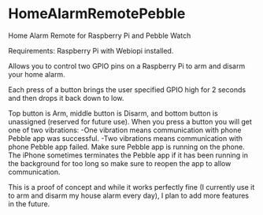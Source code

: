 HomeAlarmRemotePebble
=====================

Home Alarm Remote for Raspberry Pi and Pebble Watch

Requirements: Raspberry Pi with Webiopi installed. 

Allows you to control two GPIO pins on a Raspberry Pi to arm and disarm your home alarm. 

Each press of a button brings the user specified GPIO high for 2 seconds and then drops it back down to low. 

Top button is Arm, middle button is Disarm, and bottom button is unassigned (reserved for future use). When you press a button you will get one of two vibrations:
-One vibration means communication with phone Pebble app was successful.
-Two vibrations means communication with phone Pebble app failed. Make sure Pebble app is running on the phone. The       iPhone sometimes terminates the Pebble app if it has been running in the background for too long so make sure to reopen   the app to allow communication.

This is a proof of concept and while it works perfectly fine (I currently use it to arm and disarm my house alarm every day), I plan to add more features in the future.



